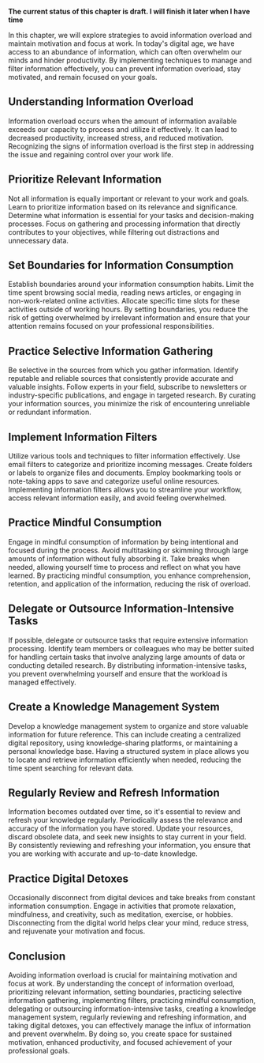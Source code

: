 **The current status of this chapter is draft. I will finish it later when I have time**

In this chapter, we will explore strategies to avoid information overload and maintain motivation and focus at work. In today's digital age, we have access to an abundance of information, which can often overwhelm our minds and hinder productivity. By implementing techniques to manage and filter information effectively, you can prevent information overload, stay motivated, and remain focused on your goals.

Understanding Information Overload
----------------------------------

Information overload occurs when the amount of information available exceeds our capacity to process and utilize it effectively. It can lead to decreased productivity, increased stress, and reduced motivation. Recognizing the signs of information overload is the first step in addressing the issue and regaining control over your work life.

Prioritize Relevant Information
-------------------------------

Not all information is equally important or relevant to your work and goals. Learn to prioritize information based on its relevance and significance. Determine what information is essential for your tasks and decision-making processes. Focus on gathering and processing information that directly contributes to your objectives, while filtering out distractions and unnecessary data.

Set Boundaries for Information Consumption
------------------------------------------

Establish boundaries around your information consumption habits. Limit the time spent browsing social media, reading news articles, or engaging in non-work-related online activities. Allocate specific time slots for these activities outside of working hours. By setting boundaries, you reduce the risk of getting overwhelmed by irrelevant information and ensure that your attention remains focused on your professional responsibilities.

Practice Selective Information Gathering
----------------------------------------

Be selective in the sources from which you gather information. Identify reputable and reliable sources that consistently provide accurate and valuable insights. Follow experts in your field, subscribe to newsletters or industry-specific publications, and engage in targeted research. By curating your information sources, you minimize the risk of encountering unreliable or redundant information.

Implement Information Filters
-----------------------------

Utilize various tools and techniques to filter information effectively. Use email filters to categorize and prioritize incoming messages. Create folders or labels to organize files and documents. Employ bookmarking tools or note-taking apps to save and categorize useful online resources. Implementing information filters allows you to streamline your workflow, access relevant information easily, and avoid feeling overwhelmed.

Practice Mindful Consumption
----------------------------

Engage in mindful consumption of information by being intentional and focused during the process. Avoid multitasking or skimming through large amounts of information without fully absorbing it. Take breaks when needed, allowing yourself time to process and reflect on what you have learned. By practicing mindful consumption, you enhance comprehension, retention, and application of the information, reducing the risk of overload.

Delegate or Outsource Information-Intensive Tasks
-------------------------------------------------

If possible, delegate or outsource tasks that require extensive information processing. Identify team members or colleagues who may be better suited for handling certain tasks that involve analyzing large amounts of data or conducting detailed research. By distributing information-intensive tasks, you prevent overwhelming yourself and ensure that the workload is managed effectively.

Create a Knowledge Management System
------------------------------------

Develop a knowledge management system to organize and store valuable information for future reference. This can include creating a centralized digital repository, using knowledge-sharing platforms, or maintaining a personal knowledge base. Having a structured system in place allows you to locate and retrieve information efficiently when needed, reducing the time spent searching for relevant data.

Regularly Review and Refresh Information
----------------------------------------

Information becomes outdated over time, so it's essential to review and refresh your knowledge regularly. Periodically assess the relevance and accuracy of the information you have stored. Update your resources, discard obsolete data, and seek new insights to stay current in your field. By consistently reviewing and refreshing your information, you ensure that you are working with accurate and up-to-date knowledge.

Practice Digital Detoxes
------------------------

Occasionally disconnect from digital devices and take breaks from constant information consumption. Engage in activities that promote relaxation, mindfulness, and creativity, such as meditation, exercise, or hobbies. Disconnecting from the digital world helps clear your mind, reduce stress, and rejuvenate your motivation and focus.

Conclusion
----------

Avoiding information overload is crucial for maintaining motivation and focus at work. By understanding the concept of information overload, prioritizing relevant information, setting boundaries, practicing selective information gathering, implementing filters, practicing mindful consumption, delegating or outsourcing information-intensive tasks, creating a knowledge management system, regularly reviewing and refreshing information, and taking digital detoxes, you can effectively manage the influx of information and prevent overwhelm. By doing so, you create space for sustained motivation, enhanced productivity, and focused achievement of your professional goals.
